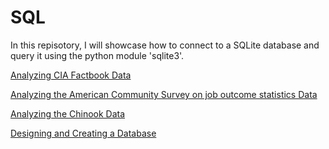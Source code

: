 # SQL
In this repisotory, I will showcase how to connect to a SQLite database and query it using the python module 'sqlite3'.

[Analyzing CIA Factbook Data](https://github.com/Chaoukib/SQL/blob/master/notebook_factbook.ipynb)

[Analyzing the American Community Survey on job outcome statistics Data](https://github.com/Chaoukib/SQL/blob/master/notebook_jobs.ipynb)

[Analyzing the Chinook Data](https://github.com/Chaoukib/SQL/blob/master/notebook_chinook.ipynb)

[Designing and Creating a Database](https://github.com/Chaoukib/SQL/blob/master/notebook_games.ipynb)




